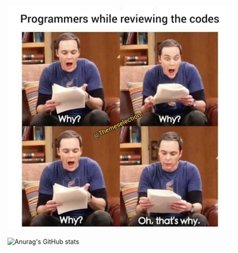 
<p align="center">
  <img src="./tbbt.jpg">
</p>

![Anurag's GitHub stats](https://github-readme-stats.vercel.app/api?username=anuraghazra&theme=shadow_green&show_icons=true)
